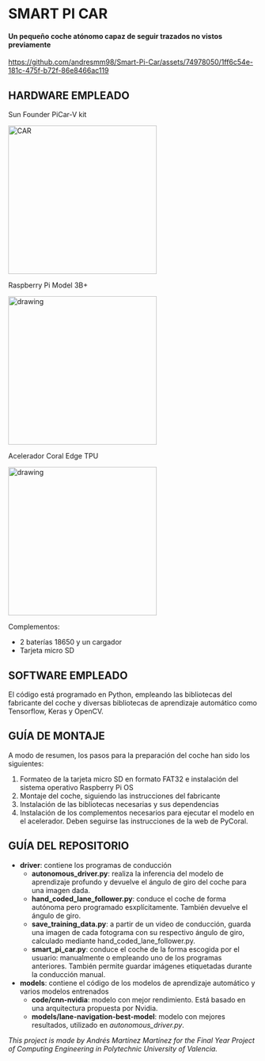 # SMART PI CAR
#### Un pequeño coche atónomo capaz de seguir trazados no vistos previamente

https://github.com/andresmm98/Smart-Pi-Car/assets/74978050/1ff6c54e-181c-475f-b72f-86e8466ac119

## HARDWARE EMPLEADO

Sun Founder PiCar-V kit

<img src="https://user-images.githubusercontent.com/74978050/189338200-6830eb05-ace2-41a8-995a-be26a52df5c1.png" alt="CAR" width="300"/>

Raspberry Pi Model 3B+ 

<img src="https://user-images.githubusercontent.com/74978050/189338829-ff91b5ce-db12-42d2-994b-6d7aa143d27d.png" alt="drawing" width="300"/>

Acelerador Coral Edge TPU 

<img src="https://user-images.githubusercontent.com/74978050/189338830-47b72149-811e-47d0-9358-f1a2c3cdd8c4.png" alt="drawing" width="300"/>

Complementos:
- 2 baterías 18650 y un cargador
- Tarjeta micro SD

## SOFTWARE EMPLEADO

El código está programado en Python, empleando las bibliotecas del fabricante del coche 
y diversas bibliotecas de aprendizaje automático como Tensorflow, Keras y OpenCV.

## GUÍA DE MONTAJE

A modo de resumen, los pasos para la preparación del coche han sido los siguientes:

1. Formateo de la tarjeta micro SD en formato FAT32 e instalación del sistema operativo Raspberry Pi OS
2. Montaje del coche, siguiendo las instrucciones del fabricante
3. Instalación de las bibliotecas necesarias y sus dependencias
4. Instalación de los complementos necesarios para ejecutar el modelo en el acelerador. Deben seguirse las instrucciones de la web de PyCoral.

## GUÍA DEL REPOSITORIO

- **driver**: contiene los programas de conducción
   - **autonomous_driver.py**: realiza la inferencia del modelo de aprendizaje profundo y devuelve el ángulo de giro del coche para una imagen dada.
   - **hand_coded_lane_follower.py**: conduce el coche de forma autónoma pero programado esxplícitamente. También devuelve el ángulo de giro.
   - **save_training_data.py**: a partir de un video de conducción, guarda una imagen de cada fotograma con su respectivo ángulo de giro, calculado mediante hand_coded_lane_follower.py.
   - **smart_pi_car.py**: conduce el coche de la forma escogida por el usuario: manualmente o empleando uno de los programas anteriores. También permite guardar imágenes etiquetadas durante la conducción manual.
- **models**: contiene el código de los modelos de aprendizaje automático y varios modelos entrenados
   - **code/cnn-nvidia**: modelo con mejor rendimiento. Está basado en una arquitectura propuesta por Nvidia.
   - **models/lane-navigation-best-model**: modelo con mejores resultados, utilizado en _autonomous_driver.py_.

*This project is made by Andrés Martínez Martínez for the Final Year Project of Computing Engineering in Polytechnic University of Valencia.*
